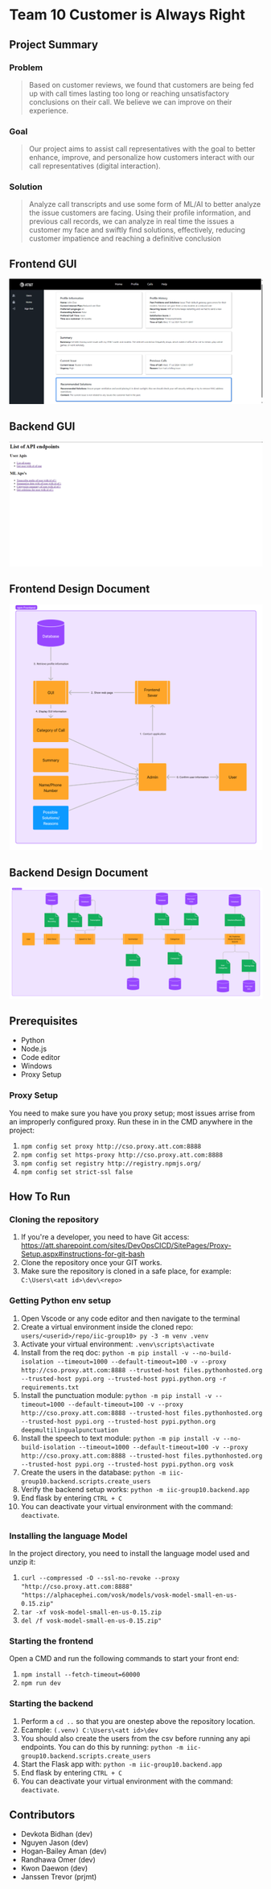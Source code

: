 # Team 10 Customer is Always Right

## Project Summary

### Problem
> Based on customer reviews, we found that customers are being fed up with call times lasting
too long or reaching unsatisfactory conclusions on their call. We believe we can improve on
their experience.

### Goal
> Our project aims to assist call representatives with the goal to better enhance, improve, and
personalize how customers interact with our call representatives (digital interaction).

### Solution
> Analyze call transcripts and use some form of ML/AI to better analyze the issue customers
are facing. Using their profile information, and previous call records, we can analyze in real
time the issues a customer my face and swiftly find solutions, effectively, reducing customer
impatience and reaching a definitive conclusion

## Frontend GUI

![](/images/gui-frontend.png)


## Backend GUI

![](/images/gui-backend.png)


## Frontend Design Document

![](/images/frontend-design.png)


## Backend Design Document

![](/images/backend-design.png)


## Prerequisites
- Python
- Node.js
- Code editor
- Windows
- Proxy Setup

### Proxy Setup
You need to make sure you have you proxy setup; most issues arrise from an improperly configured proxy. Run these in in the CMD anywhere in the project:
1. `npm config set proxy http://cso.proxy.att.com:8888`
2. `npm config set https-proxy http://cso.proxy.att.com:8888`
3. `npm config set registry http://registry.npmjs.org/`
4. `npm config set strict-ssl false`



## How To Run

### Cloning the repository
1. If you're a developer, you need to have Git access: https://att.sharepoint.com/sites/DevOpsCICD/SitePages/Proxy-Setup.aspx#instructions-for-git-bash
2. Clone the repository once your GIT works.
3. Make sure the repository is cloned in a safe place, for example: `C:\Users\<att id>\dev\<repo>`

### Getting Python env setup
1. Open Vscode or any code editor and then navigate to the terminal
2. Create a virtual environment inside the cloned repo: `users/<userid>/repo/iic-group10> py -3 -m venv .venv`
3. Activate your virtual environment: `.venv\scripts\activate`
4. Install from the req doc: `python -m pip install -v --no-build-isolation --timeout=1000 --default-timeout=100 -v --proxy http://cso.proxy.att.com:8888 --trusted-host files.pythonhosted.org --trusted-host pypi.org --trusted-host pypi.python.org -r requirements.txt`
5. Install the punctuation module: `python -m pip install -v --timeout=1000 --default-timeout=100 -v --proxy http://cso.proxy.att.com:8888 --trusted-host files.pythonhosted.org --trusted-host pypi.org --trusted-host pypi.python.org deepmultilingualpunctuation`
6. Install the speech to text module: `python -m pip install -v --no-build-isolation --timeout=1000 --default-timeout=100 -v --proxy http://cso.proxy.att.com:8888 --trusted-host files.pythonhosted.org --trusted-host pypi.org --trusted-host pypi.python.org vosk`
7. Create the users in the database: `python -m iic-group10.backend.scripts.create_users`
8. Verify the backend setup works: `python -m iic-group10.backend.app`
9. End flask by entering `CTRL + C`
10. You can deactivate your virtual environment with the command: `deactivate`.

### Installing the language Model
In the project directory, you need to install the language model used and unzip it:
1. `curl --compressed -O --ssl-no-revoke --proxy  "http://cso.proxy.att.com:8888" "https://alphacephei.com/vosk/models/vosk-model-small-en-us-0.15.zip"`
2. `tar -xf vosk-model-small-en-us-0.15.zip`
3. `del /f vosk-model-small-en-us-0.15.zip"`

### Starting the frontend
Open a CMD and run the following commands to start your front end:
1. `npm install --fetch-timeout=60000`
2. `npm run dev`

### Starting the backend
1. Perform a `cd ..` so that you are onestep above the repository location.
2. Ecample: `(.venv) C:\Users\<att id>\dev`
3. You should also create the users from the csv before running any api endpoints. You can do this by running: `python -m iic-group10.backend.scripts.create_users`
4. Start the Flask app with: `python -m iic-group10.backend.app`
5. End flask by entering `CTRL + C`
6. You can deactivate your virtual environment with the command: `deactivate`.


## Contributors
- Devkota Bidhan (dev)
- Nguyen Jason (dev)
- Hogan-Bailey Aman (dev)
- Randhawa Omer (dev)
- Kwon Daewon (dev)
- Janssen Trevor (prjmt)


